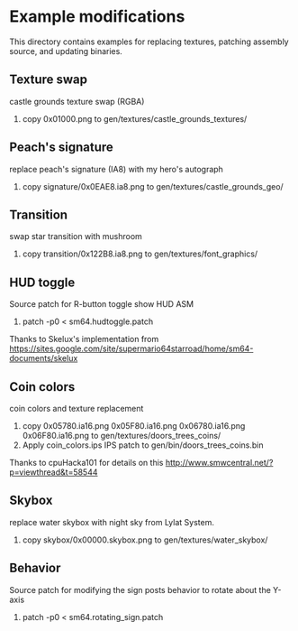 # Example modifications

This directory contains examples for replacing textures, patching assembly source, and updating binaries.

## Texture swap
castle grounds texture swap (RGBA)

1. copy 0x01000.png to gen/textures/castle\_grounds\_textures/

## Peach's signature
replace peach's signature (IA8) with my hero's autograph

1. copy signature/0x0EAE8.ia8.png to gen/textures/castle\_grounds\_geo/

## Transition
swap star transition with mushroom

1. copy transition/0x122B8.ia8.png to gen/textures/font\_graphics/

## HUD toggle
Source patch for R-button toggle show HUD ASM

1. patch -p0 < sm64.hudtoggle.patch

Thanks to Skelux's implementation from
https://sites.google.com/site/supermario64starroad/home/sm64-documents/skelux

## Coin colors
coin colors and texture replacement

1. copy 0x05780.ia16.png 0x05F80.ia16.png 0x06780.ia16.png 0x06F80.ia16.png to gen/textures/doors\_trees\_coins/
2. Apply coin\_colors.ips IPS patch to gen/bin/doors\_trees\_coins.bin

Thanks to cpuHacka101 for details on this
http://www.smwcentral.net/?p=viewthread&t=58544

## Skybox
replace water skybox with night sky from Lylat System.

1. copy skybox/0x00000.skybox.png to gen/textures/water\_skybox/

## Behavior
Source patch for modifying the sign posts behavior to rotate about the Y-axis

1. patch -p0 < sm64.rotating\_sign.patch

